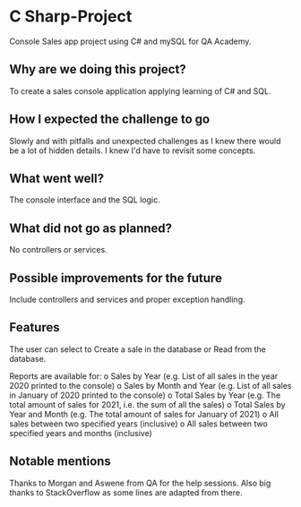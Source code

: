 # C Sharp-Project

Console Sales app project using C# and mySQL for QA Academy. 

## Why are we doing this project?
To create a sales console application applying learning of C# and SQL.

## How I expected the challenge to go
Slowly and with pitfalls and unexpected challenges as I knew there would be a lot of hidden details. I knew I'd have to revisit some concepts.

## What went well?
The console interface and the SQL logic.

## What did not go as planned?
No controllers or services. 

## Possible improvements for the future
Include controllers and services and proper exception handling.

## Features
The user can select to Create a sale in the database or Read from the database. 

Reports are available for:
o Sales by Year (e.g. List of all sales in the year 2020 printed to the console)
o	Sales by Month and Year (e.g. List of all sales in January of 2020 printed to the console)
o	Total Sales by Year (e.g. The total amount of sales for 2021, i.e. the sum of all the sales)
o	Total Sales by Year and Month (e.g. The total amount of sales for January of 2021)
o	All sales between two specified years (inclusive)
o	All sales between two specified years and months (inclusive)


## Notable mentions
Thanks to Morgan and Aswene from QA for the help sessions. Also big thanks to StackOverflow as some lines are adapted from there.

